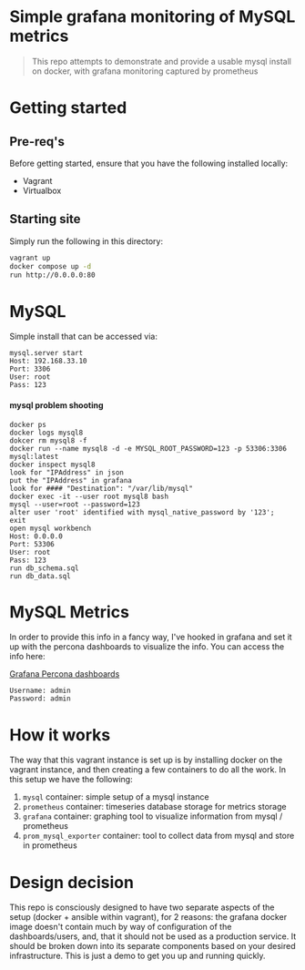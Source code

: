 # Simple grafana monitoring of MySQL metrics

> This repo attempts to demonstrate and provide a usable mysql install on docker, with grafana monitoring captured by prometheus

# Getting started

## Pre-req's 

Before getting started, ensure that you have the following installed locally:

- Vagrant
- Virtualbox

## Starting site

Simply run the following in this directory:

```bash
vagrant up
docker compose up -d
run http://0.0.0.0:80
```

# MySQL 

Simple install that can be accessed via:

```
mysql.server start
Host: 192.168.33.10
Port: 3306
User: root
Pass: 123
```
#### mysql problem shooting 
```
docker ps
docker logs mysql8
dokcer rm mysql8 -f
docker run --name mysql8 -d -e MYSQL_ROOT_PASSWORD=123 -p 53306:3306 mysql:latest
docker inspect mysql8
look for "IPAddress" in json
put the "IPAddress" in grafana
look for #### "Destination": "/var/lib/mysql"
docker exec -it --user root mysql8 bash
mysql --user=root --password=123
alter user 'root' identified with mysql_native_password by '123';
exit
open mysql workbench
Host: 0.0.0.0
Port: 53306
User: root
Pass: 123
run db_schema.sql
run db_data.sql
```
  
# MySQL Metrics

In order to provide this info in a fancy way, I've hooked in grafana and set it up with the percona dashboards to visualize the info.  You can access the info here:

[Grafana Percona dashboards](http://192.168.33.10/dashboard/db/mysql-overview-percona-app?from=now-15m&to=now)

```
Username: admin
Password: admin
```

# How it works

The way that this vagrant instance is set up is by installing docker on the vagrant instance, and then creating a few containers to do all the work.  In this setup we have the following:

1. `mysql` container: simple setup of a mysql instance
1. `prometheus` container: timeseries database storage for metrics storage
1. `grafana` container: graphing tool to visualize information from mysql / prometheus
1. `prom_mysql_exporter` container: tool to collect data from mysql and store in prometheus


# Design decision

This repo is consciously designed to have two separate aspects of the setup (docker + ansible within vagrant), for 2 reasons: the grafana docker image doesn't contain much by way of configuration of the dashboards/users, and, that it should not be used as a production service.  It should be broken down into its separate components based on your desired infrastructure.  This is just a demo to get you up and running quickly. 

 
